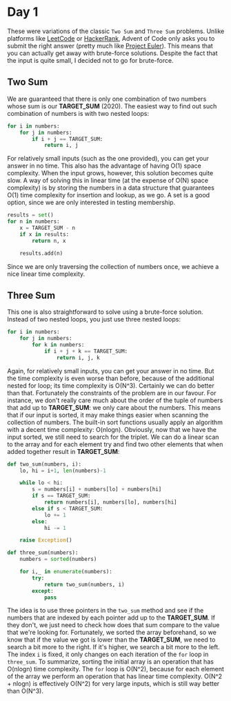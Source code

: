 Day 1
=====

These were variations of the classic `Two Sum` and `Three Sum` problems. Unlike platforms like [LeetCode](https://leetcode.com) or [HackerRank](https://www.hackerrank.com), Advent of Code only asks you to submit the right answer (pretty much like [Project Euler](https://projecteuler.net)). This means that you can actually get away with brute-force solutions. Despite the fact that the input is quite small, I decided not to go for brute-force.

## Two Sum

We are guaranteed that there is only one combination of two numbers whose sum is our **TARGET_SUM** (2020). The easiest way to find out such combination of numbers is with two nested loops:

```python
for i in numbers:
    for j in numbers:
        if i + j == TARGET_SUM:
            return i, j
```

For relatively small inputs (such as the one provided), you can get your answer in no time. This also has the advantage of having O(1) space complexity. When the input grows, however, this solution becomes quite slow. A way of solving this in linear time (at the expense of O(N) space complexity) is by storing the numbers in a data structure that guarantees O(1) time complexity for insertion and lookup, as we go. A set is a good option, since we are only interested in testing membership.

```python
results = set()
for n in numbers:
    x = TARGET_SUM - n
    if x in results:
        return n, x

    results.add(n)
```

Since we are only traversing the collection of numbers once, we achieve a nice linear time complexity.

## Three Sum

This one is also straightforward to solve using a brute-force solution. Instead of two nested loops, you just use three nested loops:

```python
for i in numbers:
    for j in numbers:
        for k in numbers:
            if i + j + k == TARGET_SUM:
                return i, j, k
```

Again, for relatively small inputs, you can get your answer in no time. But the time complexity is even worse than before, because of the additional nested for loop; its time complexity is O(N^3). Certainly we can do better than that. Fortunately the constraints of the problem are in our favour. For instance, we don't really care much about the order of the tuple of numbers that add up to **TARGET_SUM**: we only care about the numbers. This means that if our input is sorted, it may make things easier when scanning the collection of numbers. The built-in sort functions usually apply an algorithm with a decent time complexity: O(nlogn). Obviously, now that we have the input sorted, we still need to search for the triplet. We can do a linear scan to the array and for each element try and find two other elements that when added together result in **TARGET_SUM**:

```python
def two_sum(numbers, i):
    lo, hi = i+1, len(numbers)-1

    while lo < hi:
        s = numbers[i] + numbers[lo] + numbers[hi]
        if s == TARGET_SUM:
            return numbers[i], numbers[lo], numbers[hi]
        else if s < TARGET_SUM:
            lo += 1
        else:
            hi -= 1

    raise Exception()

def three_sum(numbers):
    numbers = sorted(numbers)

    for i,_ in enumerate(numbers):
        try:
            return two_sum(numbers, i)
        except:
            pass
```

The idea is to use three pointers in the `two_sum` method and see if the numbers that are indexed by  each pointer add up to the **TARGET_SUM**. If they don't, we just need to check how does that sum compare to the value that we're looking for. Fortunately, we sorted the array beforehand, so we know that if the value we got is lower than the **TARGET_SUM**, we need to search a bit more to the right. If it's higher, we search a bit more to the left. The index `i` is fixed, it only changes on each iteration of the `for` loop in `three_sum`. To summarize, sorting the initial array is an operation that has O(nlogn) time complexity. The `for` loop is O(N^2), because for each element of the array we perform an operation that has linear time complexity. O(N^2 + nlogn) is effectively O(N^2) for very large inputs, which is still way better than O(N^3).
